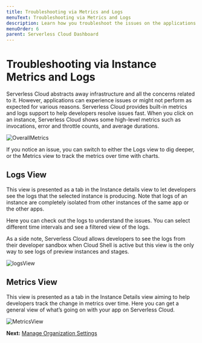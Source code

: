 ```yaml
---
title: Troubleshooting via Metrics and Logs 
menuText: Troubleshooting via Metrics and Logs
description: Learn how you troubleshoot the issues on the applications for Serverless Cloud. 
menuOrder: 6
parent: Serverless Cloud Dashboard
---
```


# Troubleshooting via Instance Metrics and Logs


Serverless Cloud abstracts away infrastructure and all the concerns related to it. However, applications can experience issues or might not perform as expected for various reasons. Serverless Cloud provides built-in metrics and logs support to help developers resolve issues fast. When you click on an instance, Serverless Cloud shows some high-level metrics such as invocations, error and throttle counts, and average durations.

![OverallMetrics](https://user-images.githubusercontent.com/85096820/141484272-70c78360-96a9-4619-a41b-23bc93bf7bfd.png)

If you notice an issue, you can switch to either the Logs view to dig deeper, or the Metrics view to track the metrics over time with charts.

## Logs View

This view is presented as a tab in the Instance details view to let developers see the logs that the selected instance is producing. Note that logs of an instance are completely isolated from other instances of the same app or the other apps.

Here you can check out the logs to understand the issues. You can select different time intervals and see a filtered view of the logs.

As a side note, Serverless Cloud allows developers to see the logs from their developer sandbox when Cloud Shell is active but this view is the only way to see logs of preview instances and stages.

![logsView](https://user-images.githubusercontent.com/85096820/141484383-03ce4b54-57c2-41bf-a81c-adb2e53783bc.png)

## Metrics View

This view is presented as a tab in the Instance Details view aiming to help developers track the change in metrics over time. Here you can get a general view of what’s going on with your app on Serverless Cloud.

![MetricsView](https://user-images.githubusercontent.com/85096820/141484459-02ab5192-69d5-4dc7-b0ac-8eb2fdd4cf34.png)

**Next:** [Manage Organization Settings](/cloud/docs/dashboard/managing-org-settings)
